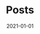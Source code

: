 ---
title: "Posts"
date: 2021-01-01
summary: "A collection of thoughts and articles at different development stages"
---